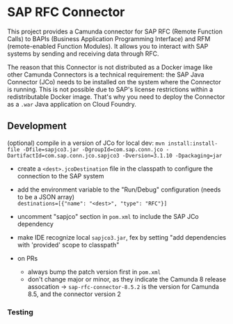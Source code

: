 # SAP RFC Connector

This project provides a Camunda connector for SAP RFC (Remote Function Calls) to BAPIs (Business Application Programming Interface) and RFM (remote-enabled Function Modules). It allows you to interact with SAP systems by sending and receiving data through RFC.

The reason that this Connector is not distributed as a Docker image like other Camunda Connectors is a technical requirement: the SAP Java Connector (JCo) needs to be installed on the system where the Connector is running. This is not possible due to SAP's license restrictions within a redistributable Docker image. That's why you need to deploy the Connector as a `.war` Java application on Cloud Foundry.

## Development

(optional) compile in a version of JCo for local dev: `mvn install:install-file -Dfile=sapjco3.jar -DgroupId=com.sap.conn.jco -DartifactId=com.sap.conn.jco.sapjco3 -Dversion=3.1.10 -Dpackaging=jar`

- create a `<dest>.jcoDestination` file in the classpath to configure the connection to the SAP system
- add the environment variable to the "Run/Debug" configuration (needs to be a JSON array)    
  `destinations=[{"name": "<dest>", "type": "RFC"}]`
- uncomment "sapjco" section in `pom.xml` to include the SAP JCo dependency
- make IDE recognize local `sapjco3.jar`, fex by setting "add dependencies with 'provided' scope to classpath"

- on PRs
  - always bump the patch version first in `pom.xml`
  - don't change major or minor, as they indicate the Camunda 8 release assocation
&rarr; `sap-rfc-connector-8.5.2` is the version for Camunda 8.5, and the connector version 2

### Testing
